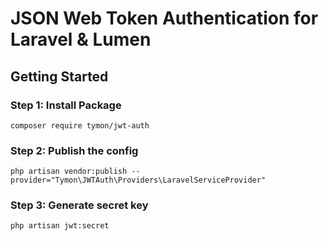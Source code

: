 <h1>JSON Web Token Authentication for Laravel & Lumen</h1>

<h2>Getting Started</h2>
<h3>Step 1: Install Package</h3>
<p><code>composer require tymon/jwt-auth</code></p>
<h3>Step 2: Publish the config</h3>
<p><code>php artisan vendor:publish --provider="Tymon\JWTAuth\Providers\LaravelServiceProvider"</code></p>
<h3>Step 3: Generate secret key</h3>
<p><code>php artisan jwt:secret</code></p>
